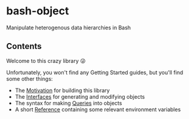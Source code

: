 # bash-object

Manipulate heterogenous data hierarchies in Bash

## Contents

Welcome to this crazy library 😜

Unfortunately, you won't find any Getting Started guides, but you'll find some other things:

- The [Motivation](docs/motivation.md) for building this library
- The [Interfaces](docs/interface.md) for generating and modifying objects
- The syntax for making [Queries](docs/query.md) into objects
- A short [Reference](docs/reference.md) containing some relevant environment variables
